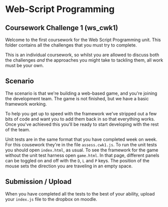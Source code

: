 # Web-Script Programming
## Coursework Challenge 1 (ws_cwk1)

Welcome to the first coursework for the Web Script Programming unit.  This folder contains all the challenges that you must try to complete.

This is an individual coursework, so whilst you are allowed to discuss both the challenges _and_ the approaches you might take to tackling them, all work must be your own.

## Scenario

The scenario is that we're building a web-based game, and you're joining the development team.  The game is not finished, but we have a basic framework working.

To help you get up to speed with the framework we've stripped out a few bits of code and want you to add them back in so that everything works.  Once you've achieved this you'll be ready to start developing with the rest of the team.

Unit tests are in the same format that you have completed week on week.  For this cousework they're in the file `assess.cwk1.js`.  To run the unit tests you should open `index.html`, as usual.  To see the framework for the game without the unit test harness open `game.html`.  In that page, different panels can be toggled on and off with the `D`, `L` and `P` keys. The position of the mouse sets the direction you are traveling in an empty space.




## Submission / Upload
When you have completed all the tests to the best of your ability, upload your `index.js` file to the dropbox on moodle.
